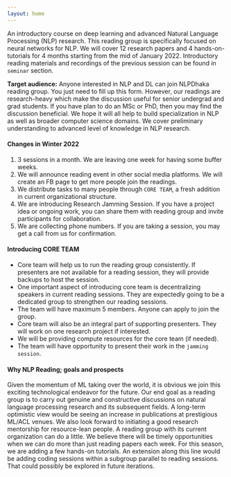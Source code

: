 ```yaml
---
layout: home
---
```

An introductory course on deep learning and advanced Natural Language Processing (NLP) research. This reading group is specifically focused on neural networks for NLP. We will cover 12 research papers and 4 hands-on-tutorials for 4 months starting from the mid of January 2022. Introductory reading materials and recordings of the previous session can be found in `seminar` section. 


**Target audience:** Anyone interested in NLP and DL can join NLPDhaka reading group. You just need to fill up this form. However, our readings are research-heavy which make the discussion useful for senior undergrad and grad students. If you have plan to do an MSc or PhD, then you may find the discussion beneficial. We hope it will all help to build specialization in NLP  as well as broader computer science domains. We cover  preliminary understanding to advanced level of knowledge in NLP research.

#### Changes in Winter 2022
1. 3 sessions in a month. We are leaving one week for having some buffer weeks.
2. We will announce reading event in other social media platforms. We will create an FB page to get more people join the readings.
3. We distribute tasks to many people through `CORE TEAM`, a fresh addition in current organizational structure.
4. We are introducing Research Jamming Session. If you have a project idea or ongoing work, you can share them with reading group and invite participants for collaboration.
5. We are collecting phone numbers. If you are taking a session, you may get a call from us for confirmation.

#### Introducing CORE TEAM
- Core team will help us to run the reading group consistently. If presenters are not available for a reading session, they will provide backups to host the session. 
- One important aspect of introducing core team is decentralizing speakers in current reading sessions. They are expectedly going to be a dedicated group to strengthen our reading sessions.
- The team will have maximum 5 members. Anyone can apply to join the group.
- Core team will also be an integral part of supporting presenters. They will work on one research project if interested.
- We will be providing compute resources for the core team (if needed).
- The team will have opportunity to present their work in the `jamming session`.

#### Why NLP Reading; goals and prospects
Given the momentum of ML taking over the world, it is obvious we join this exciting technological endeavor for the future. 
Our end goal as a reading group is to carry out genuine and constructive discussions on natural language processing research and its subsequent fields. 
A long-term optimistic view would be seeing an increase in publications at prestigious ML/ACL venues. We also look forward to initiating a 
good research mentorship for resource-lean people. A reading group with its current organization can do a little. We believe there will be 
timely opportunities when we can do more than just reading papers each week. For this season, we are adding a few hands-on tutorials. 
An extension along this line would be adding coding sessions within a subgroup parallel to reading sessions. That could possibly be explored in future iterations.

